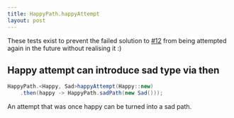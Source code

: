 ```yaml
---
title: HappyPath.happyAttempt
layout: post
---
```

These tests exist to prevent the failed solution to <a href="https://github.com/theangrydev/business-flows/issues/12">#12</a>
from being attempted again in the future without realising it :)

## Happy attempt can introduce sad type via then
```java
HappyPath.<Happy, Sad>happyAttempt(Happy::new)
    .then(happy -> HappyPath.sadPath(new Sad()));
```
An attempt that was once happy can be turned into a sad path.
